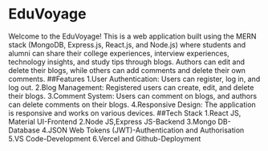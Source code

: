 # EduVoyage
Welcome to the EduVoyage! This is a web application built using the MERN stack (MongoDB, Express.js, React.js, and Node.js) where students and alumni can share their college experiences, interview experiences, technology insights, and study tips through blogs. Authors can edit and delete their blogs, while others can add comments and delete their own comments.
##Features
1.User Authentication: Users can register, log in, and log out.
2.Blog Management: Registered users can create, edit, and delete their blogs.
3.Comment System: Users can comment on blogs, and authors can delete comments on their blogs.
4.Responsive Design: The application is responsive and works on various devices.
##Tech Stack
1.React JS, Material UI-Frontend
2.Node JS,Express JS-Backend
3.Mongo DB-Database
4.JSON Web Tokens (JWT)-Authentication and Authorisation
5.VS Code-Development
6.Vercel and Github-Deployment

